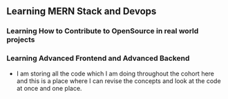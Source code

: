 ## Learning MERN Stack and Devops 
### Learning How to Contribute to OpenSource in real world projects 
### Learning Advanced Frontend and Advanced Backend 

- I am storing all the code which I am doing throughout the cohort here and this is a place where I can revise the concepts and look at the code at once and one place.


